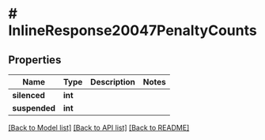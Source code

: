 # # InlineResponse20047PenaltyCounts

## Properties

Name | Type | Description | Notes
------------ | ------------- | ------------- | -------------
**silenced** | **int** |  |
**suspended** | **int** |  |

[[Back to Model list]](../../README.md#models) [[Back to API list]](../../README.md#endpoints) [[Back to README]](../../README.md)
